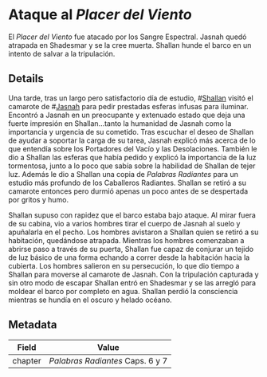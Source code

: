 # Ataque al *Placer del Viento*
El *Placer del Viento* fue atacado por los Sangre Espectral. Jasnah quedó atrapada en Shadesmar y se la cree muerta. Shallan hunde el barco en un intento de salvar a la tripulación. 

## Details
Una tarde, tras un largo pero satisfactorio día de estudio, #[Shallan](characters/shallan) visitó el camarote de #[Jasnah](characters/jasnah) para pedir prestadas esferas infusas para iluminar. Encontró a Jasnah en un preocupante y extenuado estado que deja una fuerte impresión en Shallan...tanto la humanidad de Jasnah como la importancia y urgencia de su cometido. Tras escuchar el deseo de Shallan de ayudar a soportar la carga de su tarea, Jasnah explicó más acerca de lo que entendía sobre los Portadores del Vacío y las Desolaciones. También le dio a Shallan las esferas que había pedido y explicó la importancia de la luz tormentosa, junto a lo poco que sabía sobre la habilidad de Shallan de tejer luz. Además le dio a Shallan una copia de *Palabras Radiantes* para un estudio más profundo de los Caballeros Radiantes. Shallan se retiró a su camarote entonces pero durmió apenas un poco antes de se despertada por gritos y humo. 

Shallan supuso con rapidez que el barco estaba bajo ataque. Al mirar fuera de su cabina, vio a varios hombres tirar el cuerpo de Jasnah al suelo y apuñalarla en el pecho. Los hombres avistaron a Shallan quien se retiró a su habitación, quedándose atrapada. Mientras los hombres comenzaban a abrirse paso a través de su puerta, Shallan fue capaz de conjurar un tejido de luz básico de una forma echando a correr desde la habitación hacia la cubierta. Los hombres salieron en su persecución, lo que dio tiempo a Shallan para moverse al camarote de Jasnah. Con la tripulación capturada y sin otro modo de escapar Shallan entró en Shadesmar y se las arregló para moldear el barco por completo en agua. Shallan perdió la consciencia mientras se hundía en el oscuro y helado océano. 

## Metadata
| Field | Value |
| ----- | ----- |
| chapter | *Palabras Radiantes* Caps. 6 y 7 |

